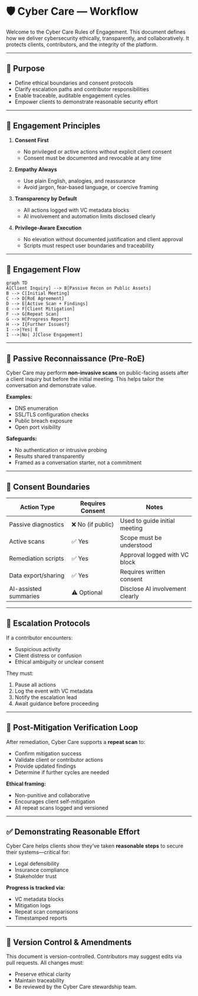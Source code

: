 # 🛡️ Cyber Care — Workflow

Welcome to the Cyber Care Rules of Engagement. This document defines how we deliver cybersecurity ethically, transparently, and collaboratively. It protects clients, contributors, and the integrity of the platform.

---

## 📌 Purpose

- Define ethical boundaries and consent protocols
- Clarify escalation paths and contributor responsibilities
- Enable traceable, auditable engagement cycles
- Empower clients to demonstrate reasonable security effort

---

## 🧭 Engagement Principles

1. **Consent First**  
   - No privileged or active actions without explicit client consent  
   - Consent must be documented and revocable at any time

2. **Empathy Always**  
   - Use plain English, analogies, and reassurance  
   - Avoid jargon, fear-based language, or coercive framing

3. **Transparency by Default**  
   - All actions logged with VC metadata blocks  
   - AI involvement and automation limits disclosed clearly

4. **Privilege-Aware Execution**  
   - No elevation without documented justification and client approval  
   - Scripts must respect user boundaries and traceability

---

## 🚦 Engagement Flow

```mermaid
graph TD
A[Client Inquiry] --> B[Passive Recon on Public Assets]
B --> C[Initial Meeting]
C --> D[RoE Agreement]
D --> E[Active Scan + Findings]
E --> F[Client Mitigation]
F --> G[Repeat Scan]
G --> H[Progress Report]
H --> I{Further Issues?}
I -->|Yes| E
I -->|No| J[Close Engagement]
```

---

## 🧪 Passive Reconnaissance (Pre-RoE)

Cyber Care may perform **non-invasive scans** on public-facing assets after a client inquiry but before the initial meeting. This helps tailor the conversation and demonstrate value.

**Examples:**
- DNS enumeration  
- SSL/TLS configuration checks  
- Public breach exposure  
- Open port visibility

**Safeguards:**
- No authentication or intrusive probing  
- Results shared transparently  
- Framed as a conversation starter, not a commitment

---

## 🔐 Consent Boundaries

| Action Type            | Requires Consent | Notes |
|------------------------|------------------|-------|
| Passive diagnostics    | ❌ No (if public) | Used to guide initial meeting |
| Active scans           | ✅ Yes            | Scope must be understood |
| Remediation scripts    | ✅ Yes            | Approval logged with VC block |
| Data export/sharing    | ✅ Yes            | Requires written consent |
| AI-assisted summaries  | ⚠️ Optional       | Disclose AI involvement clearly |

---

## 🚨 Escalation Protocols

If a contributor encounters:
- Suspicious activity  
- Client distress or confusion  
- Ethical ambiguity or unclear consent  

They must:
1. Pause all actions  
2. Log the event with VC metadata  
3. Notify the escalation lead  
4. Await guidance before proceeding

---

## 🔁 Post-Mitigation Verification Loop

After remediation, Cyber Care supports a **repeat scan** to:
- Confirm mitigation success  
- Validate client or contributor actions  
- Provide updated findings  
- Determine if further cycles are needed

**Ethical framing:**
- Non-punitive and collaborative  
- Encourages client self-mitigation  
- All repeat scans logged and versioned

---

## ✅ Demonstrating Reasonable Effort

Cyber Care helps clients show they’ve taken **reasonable steps** to secure their systems—critical for:
- Legal defensibility  
- Insurance compliance  
- Stakeholder trust

**Progress is tracked via:**
- VC metadata blocks  
- Mitigation logs  
- Repeat scan comparisons  
- Timestamped reports

---

## 🧾 Version Control & Amendments

This document is version-controlled. Contributors may suggest edits via pull requests. All changes must:
- Preserve ethical clarity  
- Maintain traceability  
- Be reviewed by the Cyber Care stewardship team.

